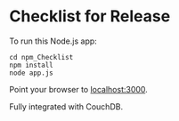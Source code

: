 # Checklist for Release #

To run this Node.js app:

    cd npm_Checklist
    npm install
    node app.js

Point your browser to [localhost:3000](http://localhost:3000).

Fully integrated with CouchDB.
